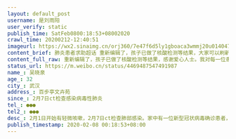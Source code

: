 ```yaml
---
layout: default_post
username: 是刘雨阳
user_verify: static
publish_time: SatFeb0800:18:53+08002020
crawl_time: 20200212-12:40:51
imageurl: https://wx2.sinaimg.cn/orj360/7e47f6d5ly1gboaca3wmmj20u0140470.jpg,https://wx2.sinaimg.cn/orj360/7e47f6d5ly1gboaf1y2dbj20u0140q6k.jpg,https://wx2.sinaimg.cn/orj360/7e47f6d5ly1gboaf1ritcj20qo0zkdif.jpg,https://wx2.sinaimg.cn/orj360/7e47f6d5ly1gboaf24z3oj20qo0zkjvf.jpg,https://wx3.sinaimg.cn/orj360/7e47f6d5ly1gboaf2cg1wj20mh0u040m.jpg,https://wx3.sinaimg.cn/orj360/7e47f6d5ly1gboaf2mc4rj20k00zkq5g.jpg,https://wx2.sinaimg.cn/orj360/7e47f6d5ly1gboagl3nyfj20v91voqud.jpg,https://wx3.sinaimg.cn/orj360/7e47f6d5ly1gboagkkqnej20v91vokfs.jpg,https://wx3.sinaimg.cn/orj360/7e47f6d5ly1gbocg70usjj20u01hc78z.jpg
content_brief: 肺炎患者求助超话 重新编辑了，孩子已做了核酸检测等结果，大家可以刷新我的微博及时了解病患的就医情况，加微博群帮助其他患者，感谢爱心人士。我对每一位患者都是关注跟踪到底，情况会发在微博，不占用公共资源了。【姓名】吴晓泉【年龄】32【所在城市】武汉【所在小区、社区】百步亭文卉苑 ...全文
content_full_raw: 重新编辑了，孩子已做了核酸检测等结果，感谢爱心人士。我对每一位患者都是关注跟踪到底，情况会发在微博，不占用公共资源了。【姓名】吴晓泉【年龄】32【所在城市】武汉【所在小区、社区】百步亭文卉苑【患病时间】2月7日ct检查感染病毒性肺炎【联系方式】●●●【其他紧急联系人】●●●【病情描述】2月1日开始有轻微咳嗽，2月7日ct检查肺部感染。家中有一位新型冠状病毒确诊患者，和一位高度疑似患者宝宝：胡知夏，年龄7个月，双肺感染，等试剂盒等确诊等床位等救治！急救！妈妈：咳嗽十多天，2月7日ct显示双肺感染，2月7日晚已送往隔离酒店（不清楚是否有医护）婆婆：已确诊新冠肺炎，发病到现在18天，2月7日晚已送往隔离酒店（不清楚是否有医护）本人：轻微咳嗽数日，2月7日ct检查单肺感染，目前带娃在家自行吃药治疗隔离老公：发病至今17天，高烧14天，1月30日核酸检测没有收到结果，目前在家吃药隔离求救！救救这一家人！@人民日报@凤凰网@武汉发布@央视新闻@微公益@微博足球上海上海
status_url: https://m.weibo.cn/status/4469487547491987
name_: 吴晓泉
age_: 32
city_: 武汉
address_: 百步亭文卉苑
since_: 2月7日ct检查感染病毒性肺炎
tel_: ●●●
tel2_: ●●●
desc_: 2月1日开始有轻微咳嗽，2月7日ct检查肺部感染。家中有一位新型冠状病毒确诊患者，和一位高度疑似患者宝宝胡知夏，年龄7个月，双肺感染，等试剂盒等确诊等床位等救治！急救！妈妈咳嗽十多天，2月7日ct显示双肺感染，2月7日晚已送往隔离酒店（不清楚是否有医护）婆婆已确诊新冠肺炎，发病到现在18天，2月7日晚已送往隔离酒店（不清楚是否有医护）本人轻微咳嗽数日，2月7日ct检查单肺感染，目前带娃在家自行吃药治疗隔离老公发病至今17天，高烧14天，1月30日核酸检测没有收到结果，目前在家吃药隔离求救！救救这一家人！@人民日报@凤凰网@武汉发布@央视新闻@微公益@微博足球上海上海
publish_timestamp: 2020-02-08 00:18:53+08:00
---
```

